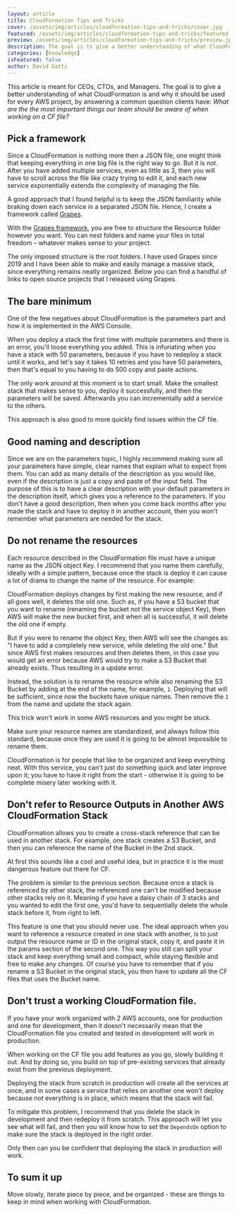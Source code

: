 ```yaml
---
layout: article
title: CloudFormation Tips and Tricks
cover: /assets/img/articles/cloudformation-tips-and-tricks/cover.jpg
featured: /assets/img/articles/cloudformation-tips-and-tricks/featured.jpg
preview: /assets/img/articles/cloudformation-tips-and-tricks/preview.jpg
description: The goal is to give a better understanding of what CloudFormation is and why it should be used for every AWS project.
categories: [knowledge]
isFeatured: false
author: David Gatti
---
```


This article is meant for CEOs, CTOs, and Managers. The goal is to give a better understanding of what CloudFormation is and why it should be used for every AWS project, by answering a common question clients have: *What are the the most important things our team should be aware of when working on a CF file?*

## Pick a framework

Since a CloudFormation is nothing more then a JSON file, one might think that keeping everything in one big file is the right way to go. But it is not. After you have added multiple services, even as little as 3, then you will have to scroll across the file like crazy trying to edit it, and each new service exponentially extends the complexity of managing the file.

A good approach that I found helpful is to keep the JSON familiarity while braking down each service in a separated JSON file. Hence, I create a framework called [Grapes](https://www.npmjs.com/package/@0x4447/grapes).

With the [Grapes framework](https://www.npmjs.com/package/@0x4447/grapes), you are free to structure the Resource folder however you want. You can nest folders and name your files in total freedom – whatever makes sense to your project.

The only imposed structure is the root folders. I have used Grapes since 2019 and I have been able to make and easily manage a massive stack, since everything remains neatly organized. Below you can find a handful of links to open source projects that I released using Grapes.

## The bare minimum

One of the few negatives about CloudFormation is the parameters part and how it is implemented in the AWS Console.

When you deploy a stack the first time with multiple parameters and there is an error, you'll loose everything you added. This is infuriating when you have a stack with 50 parameters, because if you have to redeploy a stack until it works, and let's say it takes 10 retries and you have 50 parameters, then that's equal to you having to do 500 copy and paste actions. 

The only work around at this moment is to start small. Make the smallest stack that makes sense to you, deploy it successfully, and then the parameters will be saved. Afterwards you can incrementally add a service to the others.

This approach is also good to more quickly find issues within the CF file.

## Good naming and description

Since we are on the parameters topic, I highly recommend making sure all your parameters have simple, clear names that explain what to expect from them. You can add as many details of the description as you would like, even if the description is just a copy and paste of the input field. The purpose of this is to have a clear description with your default parameters in the description itself, which gives you a reference to the parameters. If you don't have a good description, then when you come back months after you made the stack and have to deploy it in another account, then you won't remember what parameters are needed for the stack.

## Do not rename the resources

Each resource described in the CloudFormation file must have a unique name as the JSON object Key. I recommend that you name them carefully, ideally with a simple pattern, because once the stack is deploy it can cause a lot of drama to change the name of the resource. For example:

CloudFormation deploys changes by first making the new resource, and if all goes well, it deletes the old one. Such as, if you have a S3 bucket that you want to rename (renaming the bucket not the service object Key), then AWS will make the new bucket first, and when all is successful, it will delete the old one if empty.

But if you were to rename the object Key, then AWS will see the changes as: "I have to add a completely new service, while deleting the old one." But since AWS first makes resources and then deletes them, in this case you would get an error because AWS would try to make a S3 Bucket that already exists. Thus resulting in a update error.

Instead, the solution is to rename the resource while also renaming the S3 Bucket by adding at the end of the name, for example, `1`. Deploying that will be sufficient, since now the buckets have unique names. Then remove the `1` from the name and update the stack again.

This trick won't work in some AWS resources and you might be stuck.

Make sure your resource names are standardized, and always follow this standard, because once they are used it is going to be almost impossible to rename them.

CloudFormation is for people that like to be organized and keep everything neat. With this service, you can't just do something quick and later improve upon it; you have to have it right from the start - otherwise it is going to be complete misery later working with it.

## Don't refer to Resource Outputs in Another AWS CloudFormation Stack

CloudFormation allows you to create a cross-stack reference that can be used in another stack. For example, one stack creates a S3 Bucket, and then you can reference the name of the Bucket in the 2nd stack.

At first this sounds like a cool and useful idea, but in practice it is the most dangerous feature out there for CF.

The problem is similar to the previous section. Because once a stack is referenced by other stack, the referenced one can't be modified because other stacks rely on it. Meaning if you have a daisy chain of 3 stacks and you wanted to edit the first one, you'd have to sequentially delete the whole stack before it, from right to left.

This feature is one that you should never use. The ideal approach when you want to reference a resource created in one stack with another, is to just output the resource name or ID in the original stack, copy it, and paste it in the params section of the second one. This way you still can split your stack and keep everything small and compact, while staying flexible and free to make any changes. Of course you have to remember that if you rename a S3 Bucket in the original stack, you then have to update all the CF files that uses the Bucket name.

## Don't trust a working CloudFormation file.

If you have your work organized with 2 AWS accounts, one for production and one for development, then it doesn't necessarily mean that the CloudFormation file you created and tested in development will work in production.

When working on the CF file you add features as you go, slowly building it out. And by doing so, you build on top of pre-existing services that already exist from the previous deployment.

Deploying the stack from scratch in production will create all the services at once, and in some cases a service that relies on another one won't deploy because not everything is in place, which means that the stack will fail.

To mitigate this problem, I recommend that you delete the stack in development and then redeploy it from scratch. This approach will let you see what will fail, and then you will know how to set the `DependsOn` option to make sure the stack is deployed in the right order.

Only then can you be confident that deploying the stack in production will work.

## To sum it up

Move slowly, iterate piece by piece, and be organized - these are things to keep in mind when working with CloudFormation.